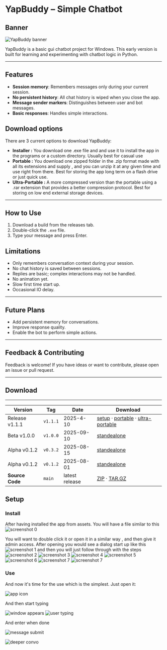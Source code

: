 # YapBuddy – Simple Chatbot

## Banner

![YapBuddy banner](HBanner.png)

YapBuddy is a basic gui chatbot project for Windows. This early version is built for learning and experimenting with chatbot logic in Python.

---

## Features

- **Session memory**: Remembers messages only during your current session.
- **No persistent history**: All chat history is wiped when you close the app.
- **Message sender markers**: Distinguishes between user and bot messages.
- **Basic responses**: Handles simple interactions.

## Download options

There are 3 current options to download YapBuddy:

- **Installer :** You download one .exe file and and use it to install the app in the programs or a custom directory. Usually best for casual use
- **Portable :** You download one zipped folder in the .zip format made with all its extensions and supply , and you can unzip it at any given time and use right from there. Best for storing the app long term on a flash drive or just quick use.
- **Ultra-Portable :** A more compressed version than the portable using a .rar extension that provides a better compression protocol. Best for storing on low end external storage devices.

---

## How to Use

1. Download a build from the releases tab.
2. Double-click the `.exe` file.
3. Type your message and press Enter.

## Limitations

- Only remembers conversation context during your session.
- No chat history is saved between sessions.
- Replies are basic; complex interactions may not be handled.
- No animation yet.
- Slow first time start up.
- Occasional IO delay.

---

## Future Plans

- Add persistent memory for conversations.
- Improve response quality.
- Enable the bot to perform simple actions.

---

## Feedback & Contributing

Feedback is welcome! If you have ideas or want to contribute, please open an issue or pull request.

---

## Download

---

| Version | Tag       | Date       | Download |
|---------|-----------|------------|----------|
|Release v1.1.1|`v1.1.1`|2025-4-10|[setup](https://github.com/FlamePYB/YapBuddy/releases/download/v1.1.1-release/YapBuddy_setup.exe) · [portable](https://github.com/FlamePYB/YapBuddy/releases/download/v1.1.1-release/YapBuddy_portable.zip) · [ultra-portable](https://github.com/FlamePYB/YapBuddy/releases/download/v1.1.1-release/YapBuddy_ultra-portable.rar)|
| Beta v1.0.0  | `v1.0.0`  | 2025-09-10 | [standealone](https://github.com/FlamePYB/YapBuddy/releases/download/v1.0.0-beta/YapBuddy-v1.0.0-beta.exe) |
| Alpha v0.1.2  | `v0.3.2`  | 2025-08-15 | [standealone](https://github.com/FlamePYB/YapBuddy/releases/download/v0.3.2-alpha/yapper-v-0-3-2-beta.exe) |
| Alpha v0.1.2  | `v0.1.2`  | 2025-08-01 | [standealone](https://github.com/FlamePYB/YapBuddy/releases/download/v0.1.2-alpha/yapper-v0-1-2-alpha.exe) |
| **Source Code** | `main` | latest release | [ZIP](https://github.com/FlamePYB/YapBuddy/archive/refs/heads/main.zip) · [TAR.GZ](https://github.com/FlamePYB/YapBuddy/archive/refs/heads/main.tar.gz) |

## Setup

### Install

After having installed the app from assets.
You will have a file similar to this
![screenshot 0](screenshots/App/Install/0.png "YapBuddy setup file")

You will want to double click it or open it in a similar way , and then give it admin access. After opening you would see a dialog start up like this
![screenshot 1](screenshots/App/Install/1.png "YapBuddy setup wizard first page") 
and then you will just follow through with the steps
![screenshot 2](screenshots/App/Install/2.png "YapBuddy setup wizard second page")
![screenshot 3](screenshots/App/Install/3.png "YapBuddy setup wizard third page")
![screenshot 4](screenshots/App/Install/4.png "YapBuddy setup wizard fourth page")
![screenshot 5](screenshots/App/Install/5.png "YapBuddy setup wizard fifth page")
![screenshot 6](screenshots/App/Install/6.png "YapBuddy setup wizard sixth page")
![screenshot 7](screenshots/App/Install/7.png "YapBuddy setup wizard seventh page")
![screenshot 7](screenshots/App/Install/8.png "YapBuddy setup wizard eigth page")

### Use

And now it's time for the use which is the simplest.
Just open it:

![app icon](screenshots/App/Use/0.png "YapBuddy use guide")

And then start typing

![window appears](screenshots/App/Use/1.png)
![user typing](screenshots/App/Use/2.png)

And enter when done

![message submit](screenshots/App/Use/3.png)

![deeper convo](screenshots/App/Use/4.png)
